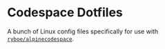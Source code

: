 # Codespace Dotfiles

A bunch of Linux config files specifically for use with
[`ryboe/alpinecodespace`](https://github.com/ryboe/alpinecodespace).
